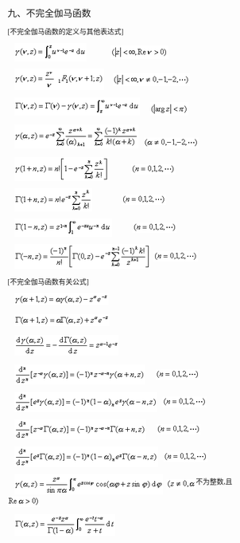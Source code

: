 <div class=Section1>
<p class=MsoNormal><span lang=ZH-CN style='font-size:14.0pt;font-family:宋体_GB2312'>九、不完全伽马函数</span></p>
<p class=MsoNormal><span lang=EN-US style='font-family:宋体_GB2312'>[</span><span
lang=ZH-CN style='font-family:宋体_GB2312'>不完全伽马函数的定义与其他表达式</span><span
lang=EN-US style='font-family:宋体_GB2312'>]</span></p>
<pre><span lang=EN-US style='font-family:宋体_GB2312'>&nbsp;&nbsp;&nbsp; </span><sub><span
lang=EN-US style='font-size:10.5pt;font-family:宋体_GB2312'><img width=145
height=37 src="res/17e9d95da129bdd93c34fb6cc6aaaa52_5720_files/image002.gif"
u1:shapes="_x0000_i1025" align=absmiddle></span></sub><span lang=EN-US
style='font-family:宋体_GB2312'>&nbsp;&nbsp;&nbsp;&nbsp;&nbsp;&nbsp;&nbsp;&nbsp;&nbsp;&nbsp;&nbsp;&nbsp;&nbsp;&nbsp;</span><sub><span
lang=EN-US style='font-size:10.5pt;font-family:宋体_GB2312'><img width=116
height=27 src="res/17e9d95da129bdd93c34fb6cc6aaaa52_5720_files/image004.gif"
u1:shapes="_x0000_i1026" align=absmiddle></span></sub></pre><pre><span
lang=EN-US style='font-family:宋体_GB2312'>&nbsp;&nbsp;&nbsp;&nbsp;</span><sub><span
lang=EN-US style='font-size:10.5pt;font-family:宋体_GB2312'><img width=180
height=44 src="res/17e9d95da129bdd93c34fb6cc6aaaa52_5720_files/image006.gif"
u1:shapes="_x0000_i1027" align=absmiddle></span></sub><span lang=EN-US
style='font-family:宋体_GB2312'>&nbsp;&nbsp;&nbsp;&nbsp;&nbsp;</span><sub><span
lang=EN-US style='font-size:10.5pt;font-family:宋体_GB2312'><img width=155
height=27 src="res/17e9d95da129bdd93c34fb6cc6aaaa52_5720_files/image008.gif"
u1:shapes="_x0000_i1028" align=absmiddle></span></sub></pre><pre><span
lang=EN-US style='font-family:宋体_GB2312'>&nbsp;&nbsp;&nbsp;&nbsp;</span><sub><span
lang=EN-US style='font-size:10.5pt;font-family:宋体_GB2312'><img width=252
height=37 src="res/17e9d95da129bdd93c34fb6cc6aaaa52_5720_files/image010.gif"
u1:shapes="_x0000_i1029"></span></sub><span lang=EN-US style='font-family:宋体_GB2312'>&nbsp;&nbsp;&nbsp;&nbsp;&nbsp;&nbsp;</span><sub><span
lang=EN-US style='font-size:10.5pt;font-family:宋体_GB2312'><img width=77
height=27 src="res/17e9d95da129bdd93c34fb6cc6aaaa52_5720_files/image012.gif"
u1:shapes="_x0000_i1030"></span></sub></pre><pre><span lang=EN-US
style='font-family:宋体_GB2312'>&nbsp;&nbsp;&nbsp;&nbsp;</span><sub><span
lang=EN-US style='font-size:10.5pt;font-family:宋体_GB2312'><img width=249
height=47 src="res/17e9d95da129bdd93c34fb6cc6aaaa52_5720_files/image014.gif"
u1:shapes="_x0000_i1031"></span></sub><span lang=EN-US style='font-family:宋体_GB2312'>&nbsp;&nbsp;&nbsp;</span><sub><span
lang=EN-US style='font-size:10.5pt;font-family:宋体_GB2312'><img width=111
height=21 src="res/17e9d95da129bdd93c34fb6cc6aaaa52_5720_files/image016.gif"
u1:shapes="_x0000_i1032"></span></sub></pre><pre><span lang=EN-US
style='font-family:宋体_GB2312'>&nbsp;&nbsp;&nbsp;&nbsp;</span><sub><span
lang=EN-US style='font-size:10.5pt;font-family:宋体_GB2312'><img width=189
height=48 src="res/17e9d95da129bdd93c34fb6cc6aaaa52_5720_files/image018.gif"
u1:shapes="_x0000_i1033" align=absmiddle></span></sub><span lang=EN-US
style='font-family:宋体_GB2312'>&nbsp;&nbsp;&nbsp;&nbsp;&nbsp;&nbsp;&nbsp;&nbsp;&nbsp;&nbsp;&nbsp;&nbsp;&nbsp;</span><sub><span
lang=EN-US style='font-size:10.5pt;font-family:宋体_GB2312'><img width=89
height=21 src="res/17e9d95da129bdd93c34fb6cc6aaaa52_5720_files/image020.gif"
u1:shapes="_x0000_i1034" align=absmiddle></span></sub></pre><pre><span
lang=EN-US style='font-family:宋体_GB2312'>&nbsp;&nbsp;&nbsp;&nbsp;</span><sub><span
lang=EN-US style='font-size:10.5pt;font-family:宋体_GB2312'><img width=156
height=47 src="res/17e9d95da129bdd93c34fb6cc6aaaa52_5720_files/image022.gif"
u1:shapes="_x0000_i1035" align=absmiddle></span></sub><span lang=EN-US
style='font-family:宋体_GB2312'>&nbsp;&nbsp;&nbsp;&nbsp;&nbsp;&nbsp;&nbsp;&nbsp;&nbsp;&nbsp;&nbsp;&nbsp;&nbsp;&nbsp;&nbsp;&nbsp;&nbsp;</span><sub><span
lang=EN-US style='font-size:10.5pt;font-family:宋体_GB2312'><img width=89
height=21 src="res/17e9d95da129bdd93c34fb6cc6aaaa52_5720_files/image024.gif"
u1:shapes="_x0000_i1036" align=absmiddle></span></sub></pre><pre><span
lang=EN-US style='font-family:宋体_GB2312'>&nbsp;&nbsp;&nbsp;&nbsp;</span><sub><span
lang=EN-US style='font-size:10.5pt;font-family:宋体_GB2312'><img width=196
height=37 src="res/17e9d95da129bdd93c34fb6cc6aaaa52_5720_files/image026.gif"
u1:shapes="_x0000_i1053" align=absmiddle></span></sub><span lang=EN-US
style='font-family:宋体_GB2312'>&nbsp;&nbsp;&nbsp;&nbsp;&nbsp;&nbsp;&nbsp;&nbsp;&nbsp;&nbsp;&nbsp;&nbsp;</span><sub><span
lang=EN-US style='font-size:10.5pt;font-family:宋体_GB2312'><img width=89
height=21 src="res/17e9d95da129bdd93c34fb6cc6aaaa52_5720_files/image028.gif"
u1:shapes="_x0000_i1054" align=absmiddle></span></sub></pre><pre><span
lang=EN-US style='font-family:宋体_GB2312'>&nbsp;&nbsp;&nbsp;&nbsp;</span><sub><span
lang=EN-US style='font-size:10.5pt;font-family:宋体_GB2312'><img width=273
height=51 src="res/17e9d95da129bdd93c34fb6cc6aaaa52_5720_files/image030.gif"
u1:shapes="_x0000_i1055" align=absmiddle></span></sub><span lang=EN-US
style='font-family:宋体_GB2312'>&nbsp;&nbsp;</span><sub><span lang=EN-US
style='font-size:10.5pt;font-family:宋体_GB2312'><img width=89 height=21
src="res/17e9d95da129bdd93c34fb6cc6aaaa52_5720_files/image032.gif" u1:shapes="_x0000_i1056"
align=absmiddle></span></sub></pre>
<p class=MsoNormal><span lang=EN-US style='font-family:宋体_GB2312'>[</span><span
lang=ZH-CN style='font-family:宋体_GB2312'>不完全伽马函数有关公式</span><span lang=EN-US
style='font-family:宋体_GB2312'>]</span></p>
<pre><span lang=EN-US style='font-family:宋体_GB2312'>&nbsp;&nbsp;&nbsp; </span><sub><span
lang=EN-US style='font-size:10.5pt;font-family:宋体_GB2312'><img width=189
height=24 src="res/17e9d95da129bdd93c34fb6cc6aaaa52_5720_files/image034.gif"
u1:shapes="_x0000_i1057"></span></sub></pre><pre><span lang=EN-US
style='font-family:宋体_GB2312'>&nbsp;&nbsp;&nbsp;&nbsp;</span><sub><span
lang=EN-US style='font-size:10.5pt;font-family:宋体_GB2312'><img width=191
height=24 src="res/17e9d95da129bdd93c34fb6cc6aaaa52_5720_files/image036.gif"
u1:shapes="_x0000_i1058"></span></sub></pre><pre><span lang=EN-US
style='font-family:宋体_GB2312'>&nbsp;&nbsp;&nbsp;&nbsp;</span><sub><span
lang=EN-US style='font-size:10.5pt;font-family:宋体_GB2312'><img width=209
height=41 src="res/17e9d95da129bdd93c34fb6cc6aaaa52_5720_files/image038.gif"
u1:shapes="_x0000_i1059"></span></sub><span lang=EN-US style='font-family:宋体_GB2312'>&nbsp;&nbsp;&nbsp;&nbsp;&nbsp;</span></pre><pre><span
lang=EN-US style='font-family:宋体_GB2312'>&nbsp;&nbsp;&nbsp;&nbsp;</span><sub><span
lang=EN-US style='font-size:10.5pt;font-family:宋体_GB2312'><img width=263
height=41 src="res/17e9d95da129bdd93c34fb6cc6aaaa52_5720_files/image040.gif"
u1:shapes="_x0000_i1060" align=absmiddle></span></sub><span lang=EN-US
style='font-family:宋体_GB2312'>&nbsp;&nbsp;&nbsp;&nbsp;&nbsp;&nbsp;</span><sub><span
lang=EN-US style='font-size:10.5pt;font-family:宋体_GB2312'><img width=89
height=21 src="res/17e9d95da129bdd93c34fb6cc6aaaa52_5720_files/image042.gif"
u1:shapes="_x0000_i1061" align=absmiddle></span></sub></pre><pre><span
lang=EN-US style='font-family:宋体_GB2312'>&nbsp;&nbsp;&nbsp;&nbsp;</span><sub><span
lang=EN-US style='font-size:10.5pt;font-family:宋体_GB2312'><img width=287
height=41 src="res/17e9d95da129bdd93c34fb6cc6aaaa52_5720_files/image044.gif"
u1:shapes="_x0000_i1062" align=absmiddle></span></sub><span lang=EN-US
style='font-family:宋体_GB2312'>&nbsp;&nbsp;&nbsp;</span><sub><span lang=EN-US
style='font-size:10.5pt;font-family:宋体_GB2312'><img width=89 height=21
src="res/17e9d95da129bdd93c34fb6cc6aaaa52_5720_files/image045.gif" u1:shapes="_x0000_i1063"
align=absmiddle></span></sub></pre><pre><span lang=EN-US style='font-family:
宋体_GB2312'>&nbsp;&nbsp;&nbsp;&nbsp;</span><sub><span lang=EN-US
style='font-size:10.5pt;font-family:宋体_GB2312'><img width=265 height=41
src="res/17e9d95da129bdd93c34fb6cc6aaaa52_5720_files/image047.gif" u1:shapes="_x0000_i1064"
align=absmiddle></span></sub><span lang=EN-US style='font-family:宋体_GB2312'>&nbsp;&nbsp;&nbsp;&nbsp;&nbsp;&nbsp;</span><sub><span
lang=EN-US style='font-size:10.5pt;font-family:宋体_GB2312'><img width=89
height=21 src="res/17e9d95da129bdd93c34fb6cc6aaaa52_5720_files/image048.gif"
u1:shapes="_x0000_i1065" align=absmiddle></span></sub></pre><pre><span
lang=EN-US style='font-family:宋体_GB2312'>&nbsp;&nbsp;&nbsp;&nbsp;</span><sub><span
lang=EN-US style='font-size:10.5pt;font-family:宋体_GB2312'><img width=289
height=41 src="res/17e9d95da129bdd93c34fb6cc6aaaa52_5720_files/image050.gif"
u1:shapes="_x0000_i1066" align=absmiddle></span></sub><span lang=EN-US
style='font-family:宋体_GB2312'>&nbsp;&nbsp;&nbsp;</span><sub><span lang=EN-US
style='font-size:10.5pt;font-family:宋体_GB2312'><img width=89 height=21
src="res/17e9d95da129bdd93c34fb6cc6aaaa52_5720_files/image051.gif" u1:shapes="_x0000_i1067"
align=absmiddle></span></sub></pre>
<p class=MsoNormal><span lang=EN-US style='font-family:宋体_GB2312'>&nbsp;&nbsp;&nbsp;
</span><sub><span lang=EN-US style='font-size:10.5pt;font-family:宋体_GB2312'><img
width=299 height=41 src="res/17e9d95da129bdd93c34fb6cc6aaaa52_5720_files/image053.gif"
u1:shapes="_x0000_i1068" align=absmiddle></span></sub><span lang=EN-US
style='font-family:宋体_GB2312'>&nbsp;&nbsp;</span><sub><span lang=EN-US
style='font-size:10.5pt;font-family:宋体_GB2312'><img width=59 height=21
src="res/17e9d95da129bdd93c34fb6cc6aaaa52_5720_files/image055.gif" u1:shapes="_x0000_i1069"
align=absmiddle></span></sub><span lang=ZH-CN style='font-family:宋体_GB2312'>不为整数</span><span
lang=EN-US style='font-family:宋体_GB2312'>,</span><span lang=ZH-CN
style='font-family:宋体_GB2312'>且</span><sub><span lang=EN-US style='font-size:
10.5pt;font-family:宋体_GB2312'><img width=65 height=21
src="res/17e9d95da129bdd93c34fb6cc6aaaa52_5720_files/image057.gif" u1:shapes="_x0000_i1070"
align=absmiddle></span></sub></p>
<pre><span lang=EN-US style='font-family:宋体_GB2312'>&nbsp;&nbsp;&nbsp; </span><sub><span
lang=EN-US style='font-size:10.5pt;font-family:宋体_GB2312'><img width=203
height=44 src="res/17e9d95da129bdd93c34fb6cc6aaaa52_5720_files/image059.gif"
u1:shapes="_x0000_i1071"></span></sub></pre></div>